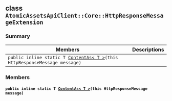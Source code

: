 ## class `AtomicAssetsApiClient::Core::HttpResponseMessageExtension` 

### Summary

 Members                        | Descriptions                                
--------------------------------|---------------------------------------------
`public inline static T `[`ContentAs< T >`](#class_atomic_assets_api_client_1_1_core_1_1_http_response_message_extension_1a57e7725a539507500b95dec7bed70785)`(this HttpResponseMessage message)` | 

### Members

#### `public inline static T `[`ContentAs< T >`](#class_atomic_assets_api_client_1_1_core_1_1_http_response_message_extension_1a57e7725a539507500b95dec7bed70785)`(this HttpResponseMessage message)` 

